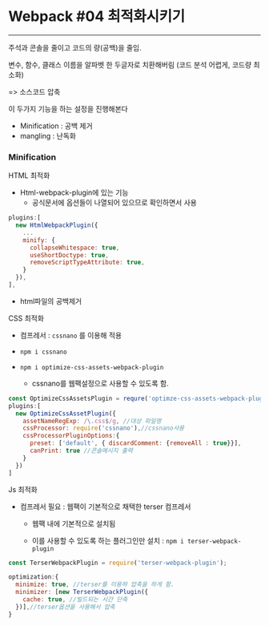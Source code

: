 # Webpack #04 최적화시키기



---



주석과 콘솔을 줄이고 코드의 량(공백)을 줄임.

변수, 함수, 클래스 이름을 알파벳 한 두글자로 치환해버림 (코드 분석 어렵게, 코드량 최소화)

=> 소스코드 압축

이 두가지 기능을 하는 설정을 진행해본다

- Minification : 공백 제거
- mangling : 난독화





### Minification

HTML 최적화

- Html-webpack-plugin에 있는 기능
  - 공식문서에 옵션들이 나열되어 있으므로 확인하면서 사용

```js
plugins:[
  new HtmlWebpackPlugin({
    ...
    minify: {
      collapseWhitespace: true,
      useShortDoctype: true,
      removeScriptTypeAttribute: true,
    }
  }),
],
```

- html파일의 공백제거







CSS 최적화

- 컴프레서 : `cssnano` 를 이용해 적용
- `npm i cssnano`

- `npm i optimize-css-assets-webpack-plugin`
  - cssnano를 웹팩설정으로 사용할 수 있도록 함.

```js
const OptimizeCssAssetsPlugin = requre('optimze-css-assets-webpack-plugin');
plugins:[
  new OptimizeCssAssetPlugin({
    assetNameRegExp: /\.css$/g, //대상 파일명
    cssProcessor: require('cssnano'),//cssnano사용
    cssProcessorPluginOptions:{ 
      preset: ['default', { discardComment: {removeAll : true}}],
      canPrint: true //콘솔메시지 출력
    }
  })
]
```





Js 최적화

- 컴프레서 필요 : 웹팩이 기본적으로 채택한 terser 컴프레서

  - 웹팩 내에 기본적으로 설치됨

  - 이를 사용할 수 있도록 하는 플러그인만 설치 : `npm i terser-webpack-plugin`

```js
const TerserWebpackPlugin = require('terser-webpack-plugin');

optimization:{
  minimize: true, //terser를 이용햐 압축을 하게 함.
  minimizer: [new TerserWebpackPlugin({
    cache: true, //빌드되는 시간 단축
  })],//terser옵션을 사용해서 압축
}
```

